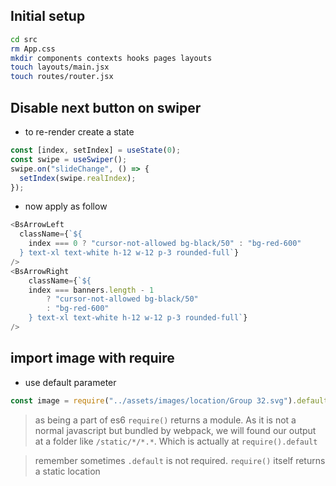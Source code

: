 ## Initial setup

```sh
cd src
rm App.css
mkdir components contexts hooks pages layouts
touch layouts/main.jsx
touch routes/router.jsx
```

## Disable next button on swiper

- to re-render create a state

```js
const [index, setIndex] = useState(0);
const swipe = useSwiper();
swipe.on("slideChange", () => {
  setIndex(swipe.realIndex);
});
```

- now apply as follow

```js
<BsArrowLeft
  className={`${
    index === 0 ? "cursor-not-allowed bg-black/50" : "bg-red-600"
  } text-xl text-white h-12 w-12 p-3 rounded-full`}
/>
<BsArrowRight
    className={`${
    index === banners.length - 1
        ? "cursor-not-allowed bg-black/50"
        : "bg-red-600"
    } text-xl text-white h-12 w-12 p-3 rounded-full`}
/>
```

## import image with require

- use default parameter

```js
const image = require("../assets/images/location/Group 32.svg").default;
```

> as being a part of es6 `require()` returns a module. As it is not a normal javascript but bundled by webpack, we will found our output at a folder like `/static/*/*.*`. Which is actually at `require().default`

> remember sometimes `.default` is not required. `require()` itself returns a static location
